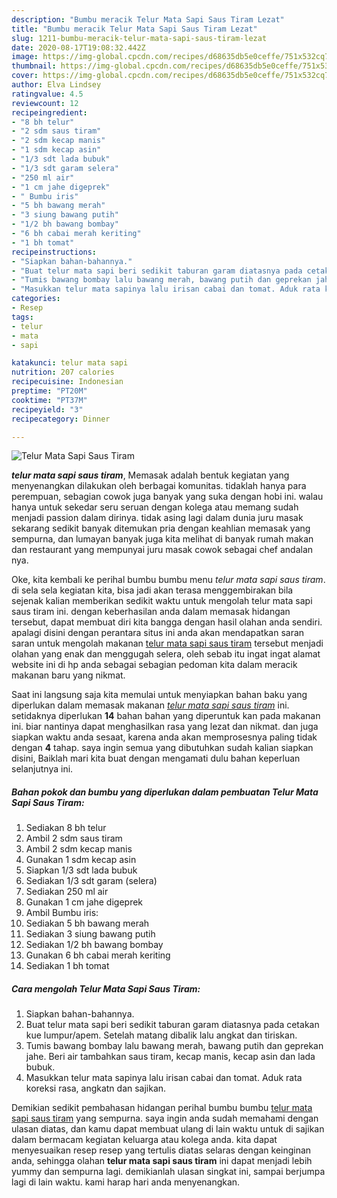 ```yaml
---
description: "Bumbu meracik Telur Mata Sapi Saus Tiram Lezat"
title: "Bumbu meracik Telur Mata Sapi Saus Tiram Lezat"
slug: 1211-bumbu-meracik-telur-mata-sapi-saus-tiram-lezat
date: 2020-08-17T19:08:32.442Z
image: https://img-global.cpcdn.com/recipes/d68635db5e0ceffe/751x532cq70/telur-mata-sapi-saus-tiram-foto-resep-utama.jpg
thumbnail: https://img-global.cpcdn.com/recipes/d68635db5e0ceffe/751x532cq70/telur-mata-sapi-saus-tiram-foto-resep-utama.jpg
cover: https://img-global.cpcdn.com/recipes/d68635db5e0ceffe/751x532cq70/telur-mata-sapi-saus-tiram-foto-resep-utama.jpg
author: Elva Lindsey
ratingvalue: 4.5
reviewcount: 12
recipeingredient:
- "8 bh telur"
- "2 sdm saus tiram"
- "2 sdm kecap manis"
- "1 sdm kecap asin"
- "1/3 sdt lada bubuk"
- "1/3 sdt garam selera"
- "250 ml air"
- "1 cm jahe digeprek"
- " Bumbu iris"
- "5 bh bawang merah"
- "3 siung bawang putih"
- "1/2 bh bawang bombay"
- "6 bh cabai merah keriting"
- "1 bh tomat"
recipeinstructions:
- "Siapkan bahan-bahannya."
- "Buat telur mata sapi beri sedikit taburan garam diatasnya pada cetakan kue lumpur/apem. Setelah matang dibalik lalu angkat dan tiriskan."
- "Tumis bawang bombay lalu bawang merah, bawang putih dan geprekan jahe. Beri air tambahkan saus tiram, kecap manis, kecap asin dan lada bubuk."
- "Masukkan telur mata sapinya lalu irisan cabai dan tomat. Aduk rata koreksi rasa, angkatn dan sajikan."
categories:
- Resep
tags:
- telur
- mata
- sapi

katakunci: telur mata sapi 
nutrition: 207 calories
recipecuisine: Indonesian
preptime: "PT20M"
cooktime: "PT37M"
recipeyield: "3"
recipecategory: Dinner

---
```



![Telur Mata Sapi Saus Tiram](https://img-global.cpcdn.com/recipes/d68635db5e0ceffe/751x532cq70/telur-mata-sapi-saus-tiram-foto-resep-utama.jpg)

<b><i>telur mata sapi saus tiram</i></b>, Memasak adalah bentuk kegiatan yang menyenangkan dilakukan oleh berbagai komunitas. tidaklah hanya para perempuan, sebagian cowok juga banyak yang suka dengan hobi ini. walau hanya untuk sekedar seru seruan dengan kolega atau memang sudah menjadi passion dalam dirinya. tidak asing lagi dalam dunia juru masak sekarang sedikit banyak ditemukan pria dengan keahlian memasak yang sempurna, dan lumayan banyak juga kita melihat di banyak rumah makan dan restaurant yang mempunyai juru masak cowok sebagai chef andalan nya.

Oke, kita kembali ke perihal bumbu bumbu menu <i>telur mata sapi saus tiram</i>. di sela sela kegiatan kita, bisa jadi akan terasa menggembirakan bila sejenak kalian memberikan sedikit waktu untuk mengolah telur mata sapi saus tiram ini. dengan keberhasilan anda dalam memasak hidangan tersebut, dapat membuat diri kita bangga dengan hasil olahan anda sendiri. apalagi disini dengan perantara situs ini anda akan mendapatkan saran saran untuk mengolah makanan <u>telur mata sapi saus tiram</u> tersebut menjadi olahan yang enak dan menggugah selera, oleh sebab itu ingat ingat alamat website ini di hp anda sebagai sebagian pedoman kita dalam meracik makanan baru yang nikmat.




Saat ini langsung saja kita memulai untuk menyiapkan bahan baku yang diperlukan dalam memasak makanan <u><i>telur mata sapi saus tiram</i></u> ini. setidaknya diperlukan <b>14</b> bahan bahan yang diperuntuk kan pada makanan ini. biar nantinya dapat menghasilkan rasa yang lezat dan nikmat. dan juga siapkan waktu anda sesaat, karena anda akan memprosesnya paling tidak dengan <b>4</b> tahap. saya ingin semua yang dibutuhkan sudah kalian siapkan disini, Baiklah mari kita buat dengan mengamati dulu bahan keperluan selanjutnya ini.

<!--inarticleads1-->

##### Bahan pokok dan bumbu yang diperlukan dalam pembuatan Telur Mata Sapi Saus Tiram:

1. Sediakan 8 bh telur
1. Ambil 2 sdm saus tiram
1. Ambil 2 sdm kecap manis
1. Gunakan 1 sdm kecap asin
1. Siapkan 1/3 sdt lada bubuk
1. Sediakan 1/3 sdt garam (selera)
1. Sediakan 250 ml air
1. Gunakan 1 cm jahe digeprek
1. Ambil  Bumbu iris:
1. Sediakan 5 bh bawang merah
1. Sediakan 3 siung bawang putih
1. Sediakan 1/2 bh bawang bombay
1. Gunakan 6 bh cabai merah keriting
1. Sediakan 1 bh tomat




<!--inarticleads2-->

##### Cara mengolah Telur Mata Sapi Saus Tiram:

1. Siapkan bahan-bahannya.
1. Buat telur mata sapi beri sedikit taburan garam diatasnya pada cetakan kue lumpur/apem. Setelah matang dibalik lalu angkat dan tiriskan.
1. Tumis bawang bombay lalu bawang merah, bawang putih dan geprekan jahe. Beri air tambahkan saus tiram, kecap manis, kecap asin dan lada bubuk.
1. Masukkan telur mata sapinya lalu irisan cabai dan tomat. Aduk rata koreksi rasa, angkatn dan sajikan.




Demikian sedikit pembahasan hidangan perihal bumbu bumbu <u>telur mata sapi saus tiram</u> yang sempurna. saya ingin anda sudah memahami dengan ulasan diatas, dan kamu dapat membuat ulang di lain waktu untuk di sajikan dalam bermacam kegiatan keluarga atau kolega anda. kita dapat menyesuaikan resep resep yang tertulis diatas selaras dengan keinginan anda, sehingga olahan <b>telur mata sapi saus tiram</b> ini dapat menjadi lebih yummy dan sempurna lagi. demikianlah ulasan singkat ini, sampai berjumpa lagi di lain waktu. kami harap hari anda menyenangkan.
